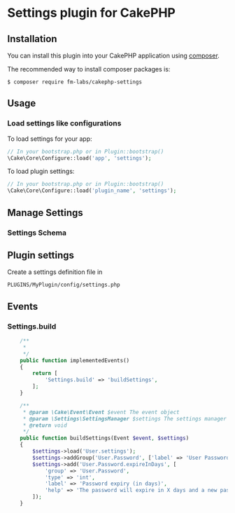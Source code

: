 # Settings plugin for CakePHP


## Installation

You can install this plugin into your CakePHP application using [composer](http://getcomposer.org).

The recommended way to install composer packages is:

```shell
$ composer require fm-labs/cakephp-settings
```


## Usage

### Load settings like configurations

To load settings for your app:

```php
// In your bootstrap.php or in Plugin::bootstrap()
\Cake\Core\Configure::load('app', 'settings');
```

To load plugin settings:

```php
// In your bootstrap.php or in Plugin::bootstrap()
\Cake\Core\Configure::load('plugin_name', 'settings');
```


## Manage Settings

### Settings Schema


## Plugin settings

Create a settings definition file in

``` 
PLUGINS/MyPlugin/config/settings.php
```


## Events

### Settings.build

```php
    /**
     *
     */
    public function implementedEvents()
    {
        return [
            'Settings.build' => 'buildSettings',
        ];       
    }

    /**
     * @param \Cake\Event\Event $event The event object
     * @param \Settings\SettingsManager $settings The settings manager object
     * @return void
     */
    public function buildSettings(Event $event, $settings)
    {
        $settings->load('User.settings');
        $settings->addGroup('User.Password', ['label' => 'User Password Settings']);
        $settings->add('User.Password.expireInDays', [
            'group' => 'User.Password',
            'type' => 'int',
            'label' => 'Password expiry (in days)',
            'help' => 'The password will expire in X days and a new password needs to be entered by the user at the next login.'
        ]);
    }
```

